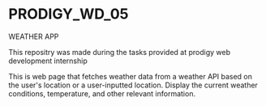 # PRODIGY_WD_05

WEATHER APP 





This repositry was made during the tasks provided at prodigy web development internship


This is web page that fetches weather data from a weather API based on the user's location or a user-inputted location. Display the current weather conditions, temperature, and other relevant information.

